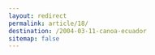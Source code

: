 ```yaml
---
layout: redirect
permalink: article/18/
destination: /2004-03-11-canoa-ecuador
sitemap: false
---
```

